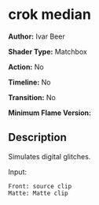 # crok median

**Author:** Ivar Beer

**Shader Type:** Matchbox

**Action:** No

**Timeline:** No

**Transition:** No

**Minimum Flame Version:** 


## Description
Simulates digital glitches.

Input:

    Front: source clip
    Matte: Matte clip
